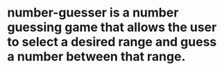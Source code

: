 # number-guesser is a number guessing game that allows the user to select a desired range and guess a number between that range.
